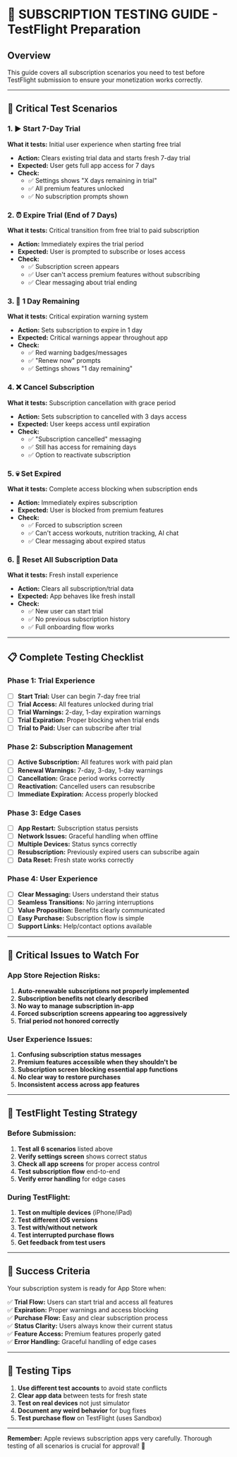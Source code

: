 # 🧪 SUBSCRIPTION TESTING GUIDE - TestFlight Preparation

## Overview
This guide covers all subscription scenarios you need to test before TestFlight submission to ensure your monetization works correctly.

---

## 🎯 Critical Test Scenarios

### **1. ▶️ Start 7-Day Trial**
**What it tests:** Initial user experience when starting free trial
- **Action:** Clears existing trial data and starts fresh 7-day trial
- **Expected:** User gets full app access for 7 days
- **Check:** 
  - ✅ Settings shows "X days remaining in trial"  
  - ✅ All premium features unlocked
  - ✅ No subscription prompts shown

### **2. ⏰ Expire Trial (End of 7 Days)**
**What it tests:** Critical transition from free trial to paid subscription
- **Action:** Immediately expires the trial period
- **Expected:** User is prompted to subscribe or loses access
- **Check:**
  - ✅ Subscription screen appears
  - ✅ User can't access premium features without subscribing
  - ✅ Clear messaging about trial ending

### **3. 🚨 1 Day Remaining**
**What it tests:** Critical expiration warning system
- **Action:** Sets subscription to expire in 1 day
- **Expected:** Critical warnings appear throughout app
- **Check:**
  - ✅ Red warning badges/messages
  - ✅ "Renew now" prompts
  - ✅ Settings shows "1 day remaining"

### **4. ❌ Cancel Subscription**
**What it tests:** Subscription cancellation with grace period
- **Action:** Sets subscription to cancelled with 3 days access
- **Expected:** User keeps access until expiration
- **Check:**
  - ✅ "Subscription cancelled" messaging
  - ✅ Still has access for remaining days
  - ✅ Option to reactivate subscription

### **5. 💀 Set Expired**
**What it tests:** Complete access blocking when subscription ends
- **Action:** Immediately expires subscription
- **Expected:** User is blocked from premium features
- **Check:**
  - ✅ Forced to subscription screen
  - ✅ Can't access workouts, nutrition tracking, AI chat
  - ✅ Clear messaging about expired status

### **6. 🔄 Reset All Subscription Data**
**What it tests:** Fresh install experience
- **Action:** Clears all subscription/trial data
- **Expected:** App behaves like fresh install
- **Check:**
  - ✅ New user can start trial
  - ✅ No previous subscription history
  - ✅ Full onboarding flow works

---

## 📋 Complete Testing Checklist

### **Phase 1: Trial Experience**
- [ ] **Start Trial:** User can begin 7-day free trial
- [ ] **Trial Access:** All features unlocked during trial
- [ ] **Trial Warnings:** 2-day, 1-day expiration warnings
- [ ] **Trial Expiration:** Proper blocking when trial ends
- [ ] **Trial to Paid:** User can subscribe after trial

### **Phase 2: Subscription Management**
- [ ] **Active Subscription:** All features work with paid plan
- [ ] **Renewal Warnings:** 7-day, 3-day, 1-day warnings
- [ ] **Cancellation:** Grace period works correctly
- [ ] **Reactivation:** Cancelled users can resubscribe
- [ ] **Immediate Expiration:** Access properly blocked

### **Phase 3: Edge Cases**
- [ ] **App Restart:** Subscription status persists
- [ ] **Network Issues:** Graceful handling when offline
- [ ] **Multiple Devices:** Status syncs correctly
- [ ] **Resubscription:** Previously expired users can subscribe again
- [ ] **Data Reset:** Fresh state works correctly

### **Phase 4: User Experience**
- [ ] **Clear Messaging:** Users understand their status
- [ ] **Seamless Transitions:** No jarring interruptions
- [ ] **Value Proposition:** Benefits clearly communicated
- [ ] **Easy Purchase:** Subscription flow is simple
- [ ] **Support Links:** Help/contact options available

---

## 🚨 Critical Issues to Watch For

### **App Store Rejection Risks:**
1. **Auto-renewable subscriptions not properly implemented**
2. **Subscription benefits not clearly described**
3. **No way to manage subscription in-app**
4. **Forced subscription screens appearing too aggressively**
5. **Trial period not honored correctly**

### **User Experience Issues:**
1. **Confusing subscription status messages**
2. **Premium features accessible when they shouldn't be**
3. **Subscription screen blocking essential app functions**
4. **No clear way to restore purchases**
5. **Inconsistent access across app features**

---

## 🧪 TestFlight Testing Strategy

### **Before Submission:**
1. **Test all 6 scenarios** listed above
2. **Verify settings screen** shows correct status
3. **Check all app screens** for proper access control
4. **Test subscription flow** end-to-end
5. **Verify error handling** for edge cases

### **During TestFlight:**
1. **Test on multiple devices** (iPhone/iPad)
2. **Test different iOS versions** 
3. **Test with/without network**
4. **Test interrupted purchase flows**
5. **Get feedback from test users**

---

## 🎯 Success Criteria

Your subscription system is ready for App Store when:

✅ **Trial Flow:** Users can start trial and access all features  
✅ **Expiration:** Proper warnings and access blocking  
✅ **Purchase Flow:** Easy and clear subscription process  
✅ **Status Clarity:** Users always know their current status  
✅ **Feature Access:** Premium features properly gated  
✅ **Error Handling:** Graceful handling of edge cases  

---

## 🔧 Testing Tips

1. **Use different test accounts** to avoid state conflicts
2. **Clear app data** between tests for fresh state
3. **Test on real devices** not just simulator
4. **Document any weird behavior** for bug fixes
5. **Test purchase flow** on TestFlight (uses Sandbox)

---

**Remember:** Apple reviews subscription apps very carefully. Thorough testing of all scenarios is crucial for approval! 🎯
